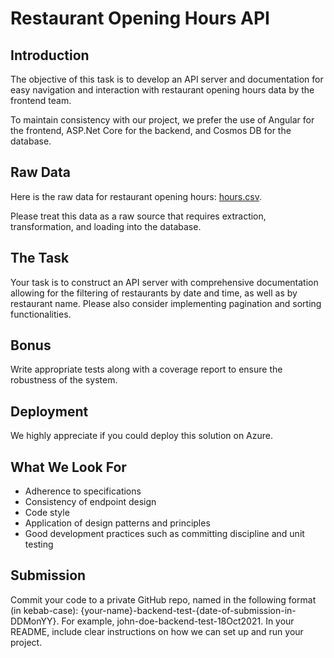 # Restaurant Opening Hours API

## Introduction

The objective of this task is to develop an API server and documentation for easy navigation and interaction with restaurant opening hours data by the frontend team.

To maintain consistency with our project, we prefer the use of Angular for the frontend, ASP.Net Core for the backend, and Cosmos DB for the database.

## Raw Data

Here is the raw data for restaurant opening hours: [hours.csv](https://gist.githubusercontent.com/ramzan-bs-23/bbc98dc64516242ccdb37fbd08b7cc4f/raw/dd55d01a7fc8efcbb08c5a2062b5c59c3c0471f9/hours.csv).

Please treat this data as a raw source that requires extraction, transformation, and loading into the database.

## The Task

Your task is to construct an API server with comprehensive documentation allowing for the filtering of restaurants by date and time, as well as by restaurant name. Please also consider implementing pagination and sorting functionalities.

## Bonus

Write appropriate tests along with a coverage report to ensure the robustness of the system.

## Deployment

We highly appreciate if you could deploy this solution on Azure.

## What We Look For

- Adherence to specifications
- Consistency of endpoint design
- Code style
- Application of design patterns and principles
- Good development practices such as committing discipline and unit testing

## Submission

Commit your code to a private GitHub repo, named in the following format (in kebab-case): {your-name}-backend-test-{date-of-submission-in-DDMonYY}. For example, john-doe-backend-test-18Oct2021. In your README, include clear instructions on how we can set up and run your project.
